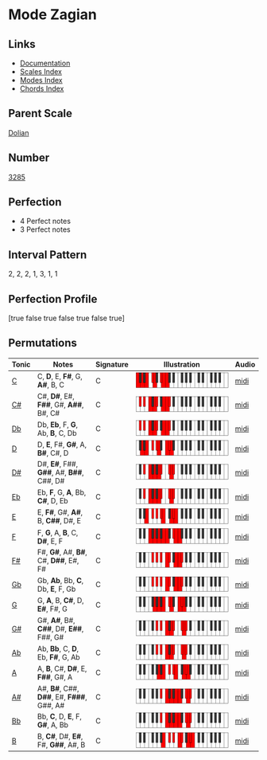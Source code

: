 # Mode Zagian

## Links

- [Documentation](index.md)
- [Scales Index](Scales.md)
- [Modes Index](Modes.md)
- [Chords Index](Chords.md)

## Parent Scale

[Dolian](ScaleDolian.md)

## Number

[3285](https://ianring.com/musictheory/scales/3285)

## Perfection

- 4 Perfect notes
- 3 Perfect notes

## Interval Pattern

2, 2, 2, 1, 3, 1, 1

## Perfection Profile

[true false true false true false true]

## Permutations

| Tonic | Notes | Signature | Illustration | Audio |
|-------|-------|-----------|--------------|-------|
| [C](ModeCNaturalZagian.md) | C, **D**, E, **F#**, G, **A#**, B, C | C | ![CNaturalZagian](ModeCNaturalZagian.png) | [midi](https://github.com/edipermadi/music/blob/main/docs/ModeCNaturalZagian.mid?raw=true) |
| [C#](ModeCSharpZagian.md) | C#, **D#**, E#, **F##**, G#, **A##**, B#, C# | C | ![CSharpZagian](ModeCSharpZagian.png) | [midi](https://github.com/edipermadi/music/blob/main/docs/ModeCSharpZagian.mid?raw=true) |
| [Db](ModeDFlatZagian.md) | Db, **Eb**, F, **G**, Ab, **B**, C, Db | C | ![DFlatZagian](ModeDFlatZagian.png) | [midi](https://github.com/edipermadi/music/blob/main/docs/ModeDFlatZagian.mid?raw=true) |
| [D](ModeDNaturalZagian.md) | D, **E**, F#, **G#**, A, **B#**, C#, D | C | ![DNaturalZagian](ModeDNaturalZagian.png) | [midi](https://github.com/edipermadi/music/blob/main/docs/ModeDNaturalZagian.mid?raw=true) |
| [D#](ModeDSharpZagian.md) | D#, **E#**, F##, **G##**, A#, **B##**, C##, D# | C | ![DSharpZagian](ModeDSharpZagian.png) | [midi](https://github.com/edipermadi/music/blob/main/docs/ModeDSharpZagian.mid?raw=true) |
| [Eb](ModeEFlatZagian.md) | Eb, **F**, G, **A**, Bb, **C#**, D, Eb | C | ![EFlatZagian](ModeEFlatZagian.png) | [midi](https://github.com/edipermadi/music/blob/main/docs/ModeEFlatZagian.mid?raw=true) |
| [E](ModeENaturalZagian.md) | E, **F#**, G#, **A#**, B, **C##**, D#, E | C | ![ENaturalZagian](ModeENaturalZagian.png) | [midi](https://github.com/edipermadi/music/blob/main/docs/ModeENaturalZagian.mid?raw=true) |
| [F](ModeFNaturalZagian.md) | F, **G**, A, **B**, C, **D#**, E, F | C | ![FNaturalZagian](ModeFNaturalZagian.png) | [midi](https://github.com/edipermadi/music/blob/main/docs/ModeFNaturalZagian.mid?raw=true) |
| [F#](ModeFSharpZagian.md) | F#, **G#**, A#, **B#**, C#, **D##**, E#, F# | C | ![FSharpZagian](ModeFSharpZagian.png) | [midi](https://github.com/edipermadi/music/blob/main/docs/ModeFSharpZagian.mid?raw=true) |
| [Gb](ModeGFlatZagian.md) | Gb, **Ab**, Bb, **C**, Db, **E**, F, Gb | C | ![GFlatZagian](ModeGFlatZagian.png) | [midi](https://github.com/edipermadi/music/blob/main/docs/ModeGFlatZagian.mid?raw=true) |
| [G](ModeGNaturalZagian.md) | G, **A**, B, **C#**, D, **E#**, F#, G | C | ![GNaturalZagian](ModeGNaturalZagian.png) | [midi](https://github.com/edipermadi/music/blob/main/docs/ModeGNaturalZagian.mid?raw=true) |
| [G#](ModeGSharpZagian.md) | G#, **A#**, B#, **C##**, D#, **E##**, F##, G# | C | ![GSharpZagian](ModeGSharpZagian.png) | [midi](https://github.com/edipermadi/music/blob/main/docs/ModeGSharpZagian.mid?raw=true) |
| [Ab](ModeAFlatZagian.md) | Ab, **Bb**, C, **D**, Eb, **F#**, G, Ab | C | ![AFlatZagian](ModeAFlatZagian.png) | [midi](https://github.com/edipermadi/music/blob/main/docs/ModeAFlatZagian.mid?raw=true) |
| [A](ModeANaturalZagian.md) | A, **B**, C#, **D#**, E, **F##**, G#, A | C | ![ANaturalZagian](ModeANaturalZagian.png) | [midi](https://github.com/edipermadi/music/blob/main/docs/ModeANaturalZagian.mid?raw=true) |
| [A#](ModeASharpZagian.md) | A#, **B#**, C##, **D##**, E#, **F###**, G##, A# | C | ![ASharpZagian](ModeASharpZagian.png) | [midi](https://github.com/edipermadi/music/blob/main/docs/ModeASharpZagian.mid?raw=true) |
| [Bb](ModeBFlatZagian.md) | Bb, **C**, D, **E**, F, **G#**, A, Bb | C | ![BFlatZagian](ModeBFlatZagian.png) | [midi](https://github.com/edipermadi/music/blob/main/docs/ModeBFlatZagian.mid?raw=true) |
| [B](ModeBNaturalZagian.md) | B, **C#**, D#, **E#**, F#, **G##**, A#, B | C | ![BNaturalZagian](ModeBNaturalZagian.png) | [midi](https://github.com/edipermadi/music/blob/main/docs/ModeBNaturalZagian.mid?raw=true) |
